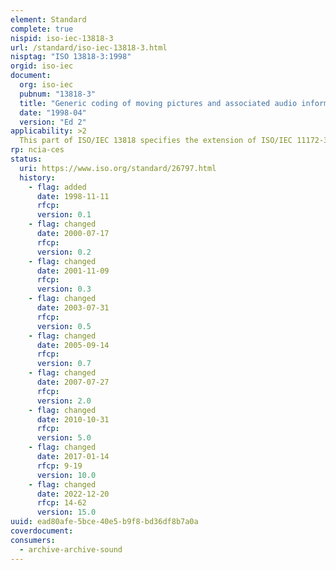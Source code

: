 ```yaml
---
element: Standard
complete: true
nispid: iso-iec-13818-3
url: /standard/iso-iec-13818-3.html
nisptag: "ISO 13818-3:1998"
orgid: iso-iec
document:
  org: iso-iec
  pubnum: "13818-3"
  title: "Generic coding of moving pictures and associated audio information — Part 3: Audio"
  date: "1998-04"
  version: "Ed 2"
applicability: >2
  This part of ISO/IEC 13818 specifies the extension of ISO/IEC 11172-3 to lower sampling frequencies, the coded representation of multichannel and multilingual high quality audio for broadcasting, transmission and storage media, and the method for decoding of multichannel and multilingual high quality audio signals. The input of the encoder and the output of the decoder are compatible with existing PCM standards.
rp: ncia-ces
status:
  uri: https://www.iso.org/standard/26797.html
  history: 
    - flag: added
      date: 1998-11-11
      rfcp: 
      version: 0.1
    - flag: changed
      date: 2000-07-17
      rfcp: 
      version: 0.2
    - flag: changed
      date: 2001-11-09
      rfcp: 
      version: 0.3
    - flag: changed
      date: 2003-07-31
      rfcp: 
      version: 0.5
    - flag: changed
      date: 2005-09-14
      rfcp: 
      version: 0.7
    - flag: changed
      date: 2007-07-27
      rfcp: 
      version: 2.0
    - flag: changed
      date: 2010-10-31
      rfcp: 
      version: 5.0
    - flag: changed
      date: 2017-01-14
      rfcp: 9-19
      version: 10.0
    - flag: changed
      date: 2022-12-20
      rfcp: 14-62
      version: 15.0
uuid: ead80afe-5bce-40e5-b9f8-bd36df8b7a0a
coverdocument:
consumers:
  - archive-archive-sound
---
```

